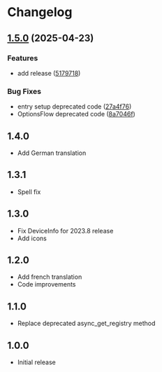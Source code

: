 # Changelog

## [1.5.0](https://github.com/Aohzan/hass-tplink-easysmartswitch/compare/1.4.0...1.5.0) (2025-04-23)

### Features

* add release ([5179718](https://github.com/Aohzan/hass-tplink-easysmartswitch/commit/51797185b69d8549382bd6ce57d35e2484af797e))

### Bug Fixes

* entry setup deprecated code ([27a4f76](https://github.com/Aohzan/hass-tplink-easysmartswitch/commit/27a4f7617b6104d4e9b4c936a9f8882121176301))
* OptionsFlow deprecated code ([8a7046f](https://github.com/Aohzan/hass-tplink-easysmartswitch/commit/8a7046fd22d3438a0c9a7339f98bbab55d297d62))

## 1.4.0

* Add German translation

## 1.3.1

* Spell fix

## 1.3.0

* Fix DeviceInfo for 2023.8 release
* Add icons

## 1.2.0

* Add french translation
* Code improvements

## 1.1.0

* Replace deprecated async_get_registry method

## 1.0.0

* Initial release
